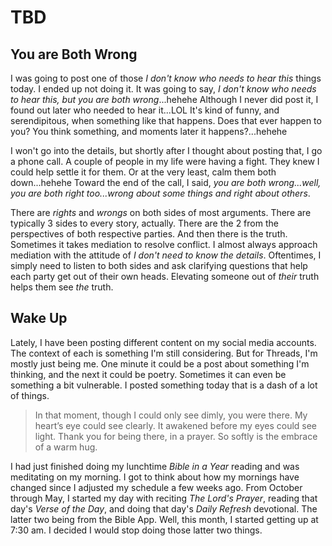 # TBD

## You are Both Wrong

I was going to post one of those *I don't know who needs to hear this* things today. I ended up not doing it. It was going to say, *I don't know who needs to hear this, but you are both wrong*...hehehe Although I never did post it, I found out later who needed to hear it...LOL It's kind of funny, and serendipitous, when something like that happens. Does that ever happen to you? You think something, and moments later it happens?...hehehe

I won't go into the details, but shortly after I thought about posting that, I go a phone call. A couple of people in my life were having a fight. They knew I could help settle it for them. Or at the very least, calm them both down...hehehe Toward the end of the call, I said, *you are both wrong...well, you are both right too...wrong about some things and right about others*.

There are *rights* and *wrongs* on both sides of most arguments. There are typically 3 sides to every story, actually. There are the 2 from the perspectives of both respective parties. And then there is the truth. Sometimes it takes mediation to resolve conflict. I almost always approach mediation with the attitude of *I don't need to know the details*. Oftentimes, I simply need to listen to both sides and ask clarifying questions that help each party get out of their own heads. Elevating someone out of *their* truth helps them see *the* truth.

## Wake Up

Lately, I have been posting different content on my social media accounts. The context of each is something I'm still considering. But for Threads, I'm mostly just being me. One minute it could be a post about something I'm thinking, and the next it could be poetry. Sometimes it can even be something a bit vulnerable. I posted something today that is a dash of a lot of things.

> In that moment, though I could only see dimly, you were there. My heart’s eye could see clearly. It awakened before my eyes could see light. Thank you for being there, in a prayer. So softly is the embrace of a warm hug.

I had just finished doing my lunchtime *Bible in a Year* reading and was meditating on my morning. I got to think about how my mornings have changed since I adjusted my schedule a few weeks ago. From October through May, I started my day with reciting *The Lord's Prayer*, reading that day's *Verse of the Day*, and doing that day's *Daily Refresh* devotional. The latter two being from the Bible App. Well, this month, I started getting up at 7:30 am. I decided I would stop doing those latter two things.

